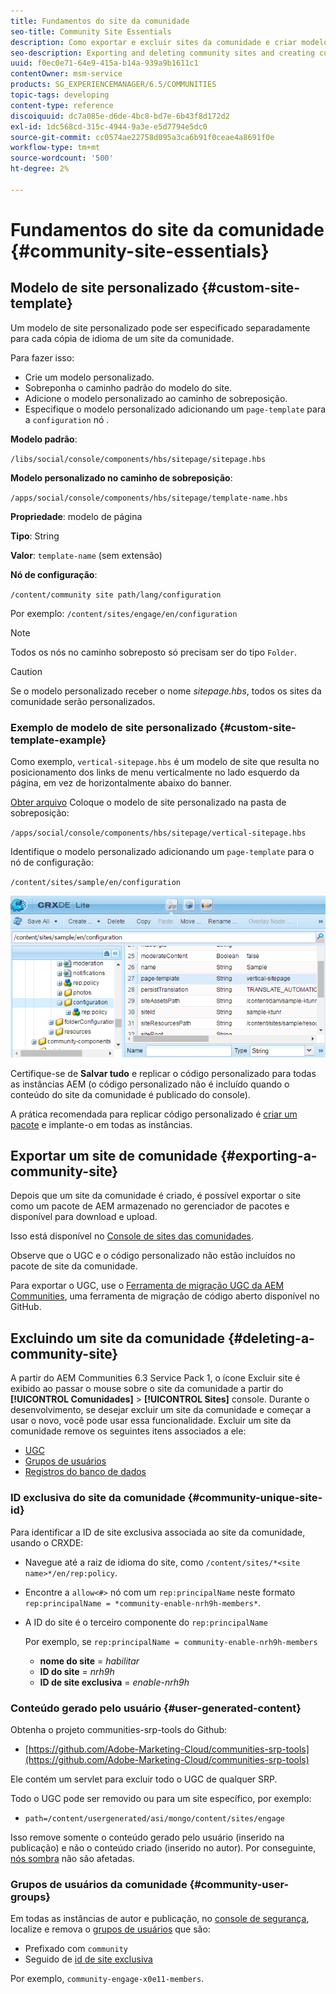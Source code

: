 ```yaml
---
title: Fundamentos do site da comunidade
seo-title: Community Site Essentials
description: Como exportar e excluir sites da comunidade e criar modelos de site personalizados
seo-description: Exporting and deleting community sites and creating custom site templates
uuid: f0ec0e71-64e9-415a-b14a-939a9b1611c1
contentOwner: msm-service
products: SG_EXPERIENCEMANAGER/6.5/COMMUNITIES
topic-tags: developing
content-type: reference
discoiquuid: dc7a085e-d6de-4bc8-bd7e-6b43f8d172d2
exl-id: 1dc568cd-315c-4944-9a3e-e5d7794e5dc0
source-git-commit: cc0574ae22758d095a3ca6b91f0ceae4a8691f0e
workflow-type: tm+mt
source-wordcount: '500'
ht-degree: 2%

---
```


# Fundamentos do site da comunidade {#community-site-essentials}

## Modelo de site personalizado {#custom-site-template}

Um modelo de site personalizado pode ser especificado separadamente para cada cópia de idioma de um site da comunidade.

Para fazer isso:

* Crie um modelo personalizado.
* Sobreponha o caminho padrão do modelo do site.
* Adicione o modelo personalizado ao caminho de sobreposição.
* Especifique o modelo personalizado adicionando um `page-template` para a `configuration` nó .

**Modelo padrão**:

`/libs/social/console/components/hbs/sitepage/sitepage.hbs`

**Modelo personalizado no caminho de sobreposição**:

`/apps/social/console/components/hbs/sitepage/template-name.hbs`

**Propriedade**: modelo de página

**Tipo**: String

**Valor**: `template-name` (sem extensão)

**Nó de configuração**:

`/content/community site path/lang/configuration`

Por exemplo: `/content/sites/engage/en/configuration`

>[!NOTE]
>
>Todos os nós no caminho sobreposto só precisam ser do tipo `Folder`.

>[!CAUTION]
>
>Se o modelo personalizado receber o nome *sitepage.hbs*, todos os sites da comunidade serão personalizados.

### Exemplo de modelo de site personalizado {#custom-site-template-example}

Como exemplo, `vertical-sitepage.hbs` é um modelo de site que resulta no posicionamento dos links de menu verticalmente no lado esquerdo da página, em vez de horizontalmente abaixo do banner.

[Obter arquivo](assets/vertical-sitepage.hbs)
Coloque o modelo de site personalizado na pasta de sobreposição:

`/apps/social/console/components/hbs/sitepage/vertical-sitepage.hbs`

Identifique o modelo personalizado adicionando um `page-template` para o nó de configuração:

`/content/sites/sample/en/configuration`

![crxde-siteconfiguration](assets/crxde-siteconfiguration.png)

Certifique-se de **Salvar tudo** e replicar o código personalizado para todas as instâncias AEM (o código personalizado não é incluído quando o conteúdo do site da comunidade é publicado do console).

A prática recomendada para replicar código personalizado é [criar um pacote](../../help/sites-administering/package-manager.md#creating-a-new-package) e implante-o em todas as instâncias.

## Exportar um site de comunidade {#exporting-a-community-site}

Depois que um site da comunidade é criado, é possível exportar o site como um pacote de AEM armazenado no gerenciador de pacotes e disponível para download e upload.

Isso está disponível no [Console de sites das comunidades](sites-console.md#exporting-the-site).

Observe que o UGC e o código personalizado não estão incluídos no pacote de site da comunidade.

Para exportar o UGC, use o [Ferramenta de migração UGC da AEM Communities](https://github.com/Adobe-Marketing-Cloud/communities-ugc-migration), uma ferramenta de migração de código aberto disponível no GitHub.

## Excluindo um site da comunidade {#deleting-a-community-site}

A partir do AEM Communities 6.3 Service Pack 1, o ícone Excluir site é exibido ao passar o mouse sobre o site da comunidade a partir do **[!UICONTROL Comunidades]** > **[!UICONTROL Sites]** console. Durante o desenvolvimento, se desejar excluir um site da comunidade e começar a usar o novo, você pode usar essa funcionalidade. Excluir um site da comunidade remove os seguintes itens associados a ele:

* [UGC](#user-generated-content)
* [Grupos de usuários](#community-user-groups)
* [Registros do banco de dados](#database-records)

### ID exclusiva do site da comunidade {#community-unique-site-id}

Para identificar a ID de site exclusiva associada ao site da comunidade, usando o CRXDE:

* Navegue até a raiz de idioma do site, como `/content/sites/*<site name>*/en/rep:policy`.

* Encontre a `allow<#>` nó com um `rep:principalName` neste formato `rep:principalName = *community-enable-nrh9h-members*`.

* A ID do site é o terceiro componente do `rep:principalName`

   Por exemplo, se `rep:principalName = community-enable-nrh9h-members`

   * **nome do site** = *habilitar*
   * **ID do site** = *nrh9h*
   * **ID de site exclusiva** = *enable-nrh9h*

### Conteúdo gerado pelo usuário {#user-generated-content}

Obtenha o projeto communities-srp-tools do Github:

* [https://github.com/Adobe-Marketing-Cloud/communities-srp-tools](https://github.com/Adobe-Marketing-Cloud/communities-srp-tools)

Ele contém um servlet para excluir todo o UGC de qualquer SRP.

Todo o UGC pode ser removido ou para um site específico, por exemplo:

* `path=/content/usergenerated/asi/mongo/content/sites/engage`

Isso remove somente o conteúdo gerado pelo usuário (inserido na publicação) e não o conteúdo criado (inserido no autor). Por conseguinte, [nós sombra](srp.md#shadownodes) não são afetadas.

### Grupos de usuários da comunidade {#community-user-groups}

Em todas as instâncias de autor e publicação, no [console de segurança](../../help/sites-administering/security.md), localize e remova o [grupos de usuários](users.md) que são:

* Prefixado com `community`
* Seguido de [id de site exclusiva](#community-unique-site-id)

Por exemplo, `community-engage-x0e11-members`.
